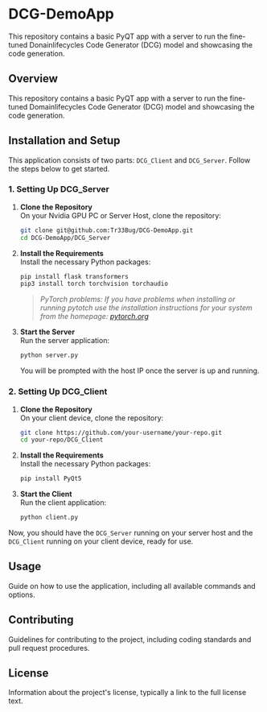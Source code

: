 # DCG-DemoApp
This repository contains a basic PyQT app with a server to run the fine-tuned Donainlifecycles Code Generator (DCG) model and showcasing the code generation.

## Overview
This repository contains a basic PyQT app with a server to run the fine-tuned Domainlifecycles Code Generator (DCG) model and showcasing the code generation.

## Installation and Setup

This application consists of two parts: `DCG_Client` and `DCG_Server`. Follow the steps below to get started.

### 1. Setting Up DCG_Server

1. **Clone the Repository**  
   On your Nvidia GPU PC or Server Host, clone the repository:
   ```bash
   git clone git@github.com:Tr33Bug/DCG-DemoApp.git
   cd DCG-DemoApp/DCG_Server
   ```

2. **Install the Requirements**  
   Install the necessary Python packages:
   ```bash
   pip install flask transformers
   pip3 install torch torchvision torchaudio

   ```
   >*PyTorch problems: If you have problems when installing or running pytotch use the installation instructions for your system from the homepage: [pytorch.org](https://pytorch.org/)*

3. **Start the Server**  
   Run the server application:
   ```bash
   python server.py
   ```
   You will be prompted with the host IP once the server is up and running.

### 2. Setting Up DCG_Client

1. **Clone the Repository**  
   On your client device, clone the repository:
   ```bash
   git clone https://github.com/your-username/your-repo.git
   cd your-repo/DCG_Client
   ```

2. **Install the Requirements**  
   Install the necessary Python packages:
   ```bash
   pip install PyQt5
   ```

3. **Start the Client**  
   Run the client application:
   ```bash
   python client.py
   ```

Now, you should have the `DCG_Server` running on your server host and the `DCG_Client` running on your client device, ready for use.


## Usage
Guide on how to use the application, including all available commands and options.

## Contributing
Guidelines for contributing to the project, including coding standards and pull request procedures.

## License
Information about the project's license, typically a link to the full license text.